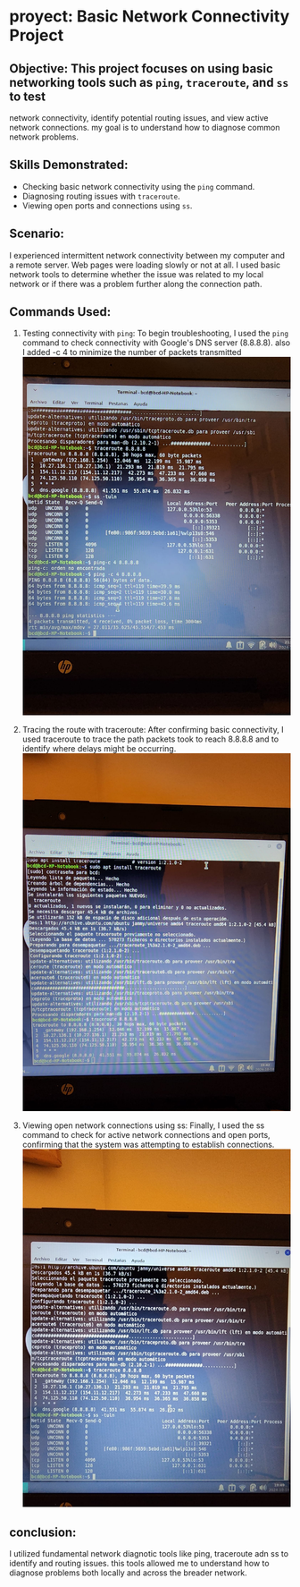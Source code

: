 # proyect: Basic Network Connectivity Project

## Objective: This project focuses on using basic networking tools such as `ping`, `traceroute`, and `ss` to test 
network connectivity, identify potential routing issues, and view active network connections. 
my goal is to understand how to diagnose common network problems.

## Skills Demonstrated:
- Checking basic network connectivity using the `ping` command.
- Diagnosing routing issues with `traceroute`.
- Viewing open ports and connections using `ss`.


## Scenario:
I experienced intermittent network connectivity between my computer and a 
remote server. Web pages were loading slowly or not at all. I used basic network tools to determine whether 
the issue was related to my local network or if there was a problem further along the connection path.

## Commands Used:

1. Testing connectivity with `ping`: To begin troubleshooting, I used the `ping` command 
to check connectivity with Google's DNS server (8.8.8.8). also I added -c 4 to minimize the number of packets transmitted
  ![Ping Output](images-Layer-1/ping-output.jpg)

2. Tracing the route with traceroute: After confirming basic connectivity, I used traceroute to 
trace the path packets took to reach 8.8.8.8 and to identify where delays might be occurring.
![Traceroute Output](images-Layer-1/traceroute-output.jpg)

3. Viewing open network connections using ss:
Finally, I used the ss command to check for active network connections and open ports, confirming 
that the system was attempting to establish connections.
![SS Output](images-Layer-1/ss-output.jpg)

## conclusion:
I utilized fundamental network diagnotic tools like ping, traceroute adn ss to identify and routing issues. this tools
allowed me to understand how to diagnose problems both locally and across the breader network.
